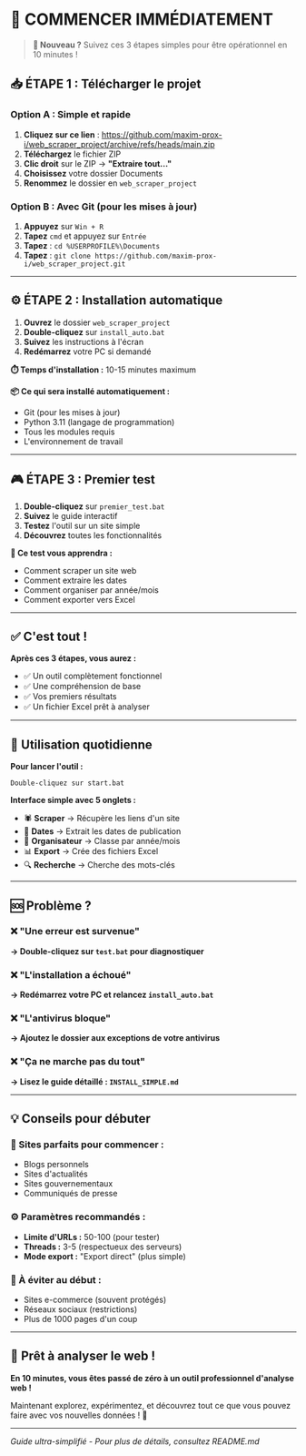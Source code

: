 # 🚀 COMMENCER IMMÉDIATEMENT

> **👋 Nouveau ?** Suivez ces 3 étapes simples pour être opérationnel en 10 minutes !

## 📥 ÉTAPE 1 : Télécharger le projet

### **Option A : Simple et rapide**
1. **Cliquez sur ce lien** : https://github.com/maxim-prox-i/web_scraper_project/archive/refs/heads/main.zip
2. **Téléchargez** le fichier ZIP
3. **Clic droit** sur le ZIP → **"Extraire tout..."**
4. **Choisissez** votre dossier Documents
5. **Renommez** le dossier en `web_scraper_project`

### **Option B : Avec Git (pour les mises à jour)**
1. **Appuyez** sur `Win + R`
2. **Tapez** `cmd` et appuyez sur `Entrée`
3. **Tapez** : `cd %USERPROFILE%\Documents`
4. **Tapez** : `git clone https://github.com/maxim-prox-i/web_scraper_project.git`

---

## ⚙️ ÉTAPE 2 : Installation automatique

1. **Ouvrez** le dossier `web_scraper_project`
2. **Double-cliquez** sur `install_auto.bat`
3. **Suivez** les instructions à l'écran
4. **Redémarrez** votre PC si demandé

**⏱️ Temps d'installation :** 10-15 minutes maximum

**📦 Ce qui sera installé automatiquement :**
- Git (pour les mises à jour)
- Python 3.11 (langage de programmation)
- Tous les modules requis
- L'environnement de travail

---

## 🎮 ÉTAPE 3 : Premier test

1. **Double-cliquez** sur `premier_test.bat`
2. **Suivez** le guide interactif
3. **Testez** l'outil sur un site simple
4. **Découvrez** toutes les fonctionnalités

**🎯 Ce test vous apprendra :**
- Comment scraper un site web
- Comment extraire les dates
- Comment organiser par année/mois
- Comment exporter vers Excel

---

## ✅ C'est tout !

**Après ces 3 étapes, vous aurez :**
- ✅ Un outil complètement fonctionnel
- ✅ Une compréhension de base
- ✅ Vos premiers résultats
- ✅ Un fichier Excel prêt à analyser

---

## 🚀 Utilisation quotidienne

**Pour lancer l'outil :**
```
Double-cliquez sur start.bat
```

**Interface simple avec 5 onglets :**
- 🕷️ **Scraper** → Récupère les liens d'un site
- 📅 **Dates** → Extrait les dates de publication
- 📂 **Organisateur** → Classe par année/mois
- 📊 **Export** → Crée des fichiers Excel
- 🔍 **Recherche** → Cherche des mots-clés

---

## 🆘 Problème ?

### **❌ "Une erreur est survenue"**
**→ Double-cliquez sur `test.bat` pour diagnostiquer**

### **❌ "L'installation a échoué"**
**→ Redémarrez votre PC et relancez `install_auto.bat`**

### **❌ "L'antivirus bloque"**
**→ Ajoutez le dossier aux exceptions de votre antivirus**

### **❌ "Ça ne marche pas du tout"**
**→ Lisez le guide détaillé : `INSTALL_SIMPLE.md`**

---

## 💡 Conseils pour débuter

### **🎯 Sites parfaits pour commencer :**
- Blogs personnels
- Sites d'actualités 
- Sites gouvernementaux
- Communiqués de presse

### **⚙️ Paramètres recommandés :**
- **Limite d'URLs :** 50-100 (pour tester)
- **Threads :** 3-5 (respectueux des serveurs)
- **Mode export :** "Export direct" (plus simple)

### **🚫 À éviter au début :**
- Sites e-commerce (souvent protégés)
- Réseaux sociaux (restrictions)
- Plus de 1000 pages d'un coup

---

## 🎉 Prêt à analyser le web !

**En 10 minutes, vous êtes passé de zéro à un outil professionnel d'analyse web !**

Maintenant explorez, expérimentez, et découvrez tout ce que vous pouvez faire avec vos nouvelles données ! 🚀

---

*Guide ultra-simplifié - Pour plus de détails, consultez README.md*